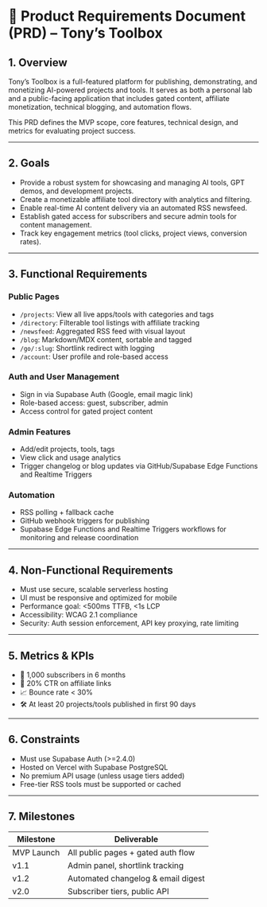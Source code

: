 # 📕 Product Requirements Document (PRD) – Tony’s Toolbox

## 1. Overview

Tony’s Toolbox is a full-featured platform for publishing, demonstrating, and monetizing AI-powered projects and tools. It serves as both a personal lab and a public-facing application that includes gated content, affiliate monetization, technical blogging, and automation flows.

This PRD defines the MVP scope, core features, technical design, and metrics for evaluating project success.

---

## 2. Goals

- Provide a robust system for showcasing and managing AI tools, GPT demos, and development projects.
- Create a monetizable affiliate tool directory with analytics and filtering.
- Enable real-time AI content delivery via an automated RSS newsfeed.
- Establish gated access for subscribers and secure admin tools for content management.
- Track key engagement metrics (tool clicks, project views, conversion rates).

---

## 3. Functional Requirements

### Public Pages
- `/projects`: View all live apps/tools with categories and tags
- `/directory`: Filterable tool listings with affiliate tracking
- `/newsfeed`: Aggregated RSS feed with visual layout
- `/blog`: Markdown/MDX content, sortable and tagged
- `/go/:slug`: Shortlink redirect with logging
- `/account`: User profile and role-based access

### Auth and User Management
- Sign in via Supabase Auth (Google, email magic link)
- Role-based access: guest, subscriber, admin
- Access control for gated project content

### Admin Features
- Add/edit projects, tools, tags
- View click and usage analytics
- Trigger changelog or blog updates via GitHub/Supabase Edge Functions and Realtime Triggers

### Automation
- RSS polling + fallback cache
- GitHub webhook triggers for publishing
- Supabase Edge Functions and Realtime Triggers workflows for monitoring and release coordination

---

## 4. Non-Functional Requirements

- Must use secure, scalable serverless hosting
- UI must be responsive and optimized for mobile
- Performance goal: <500ms TTFB, <1s LCP
- Accessibility: WCAG 2.1 compliance
- Security: Auth session enforcement, API key proxying, rate limiting

---

## 5. Metrics & KPIs

- 🚀 1,000 subscribers in 6 months
- 🔗 20% CTR on affiliate links
- 📈 Bounce rate < 30%
- 🛠 At least 20 projects/tools published in first 90 days

---

## 6. Constraints

- Must use Supabase Auth (>=2.4.0)
- Hosted on Vercel with Supabase PostgreSQL
- No premium API usage (unless usage tiers added)
- Free-tier RSS tools must be supported or cached

---

## 7. Milestones

| Milestone | Deliverable |
|-----------|-------------|
| MVP Launch | All public pages + gated auth flow |
| v1.1 | Admin panel, shortlink tracking |
| v1.2 | Automated changelog & email digest |
| v2.0 | Subscriber tiers, public API |
